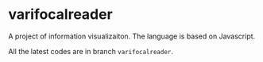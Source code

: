 # varifocalreader
A project of information visualizaiton. The language is based on Javascript.

All the latest codes are in branch `varifocalreader`.
